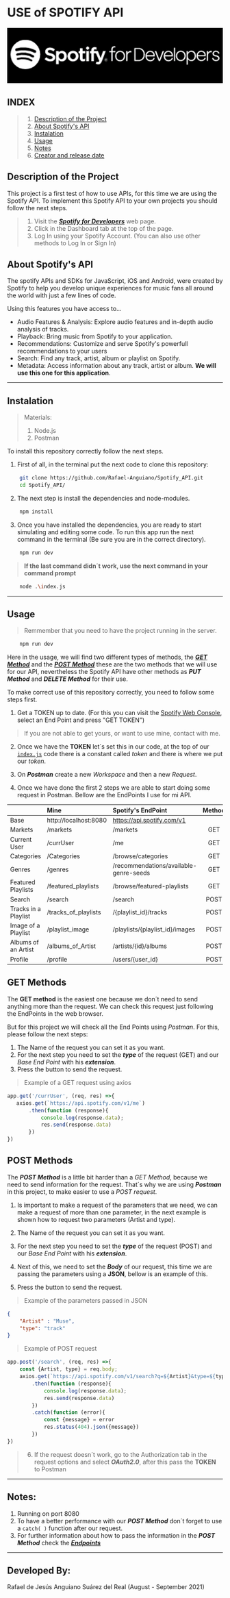 # USE of SPOTIFY API
![Image](./images/Spotify_Developers.png)

## INDEX
>  1. [Description of the Project](#Description-of-the-Project)
>  2. [About Spotify's API](#About-Spotify's-API)
>  3. [Instalation](#Instalation)
>  4. [Usage](#Usage)
>  5. [Notes](#Notes)
>  6. [Creator and release date](#Developed-By:)

## Description of the Project
This project is a first test of how to use APIs, for this time we are using the Spotify API. 
To implement this Spotify API to your own projects you should follow the next steps.

> 1. Visit the ***[Spotify for Developers](https://developer.spotify.com/)*** web page.
> 2. Click in the Dashboard tab at the top of the page.
> 3. Log In using your Spotify Account. (You can also use other methods to Log In or Sign In)

## About Spotify's API
The spotify APIs and SDKs for JavaScript, iOS and Android, were created by Spotify to help you develop unique experiences for music fans all around the world with just a few lines of code.

Using this features you have access to...
 - Audio Features & Analysis: Explore audio features and in-depth audio analysis of tracks.
 - Playback: Bring music from Spotify to your application.
 - Recommendations: Customize and serve Spotify's powerfull recommendations to your users
 - Search: Find any track, artist, album or playlist on Spotify.
 - Metadata: Access information about any track, artist or album. **We will use this one for this application**.

---

## Instalation
> Materials:
> 1. Node.js
> 2. Postman

To install this repository correctly follow the next steps.

1. First of all, in the terminal put the next code to clone this repository:

```bash
    git clone https://github.com/Rafael-Anguiano/Spotify_API.git
    cd Spotify_API/
```

2. The next step is install the dependencies and node-modules.

```sh
    npm install
```

3. Once you have installed the dependencies, you are ready to start simulating and editing some code. To run this app run the next command in the terminal (Be sure you are in the correct directory).

```sh
    npm run dev
```
> **If the last command didn´t work, use the next command in your command prompt**

```sh
    node .\index.js
```

---

## Usage

>Remmember that you need to have the project running in the server.
```sh
    npm run dev
```

Here in the usage, we will find two different types of methods, the ***[GET Method](#GET-Methods)*** and the ***[POST Method](#POST-Methods)*** these are the two methods that we will use for our API, nevertheless the Spotify API have other methods as ***PUT Method*** and ***DELETE Method*** for their use.

To make correct use of this repository correctly, you need to follow some steps first.
 1. Get a TOKEN up to date. (For this you can visit the [Spotify Web Console](https://developer.spotify.com/console/), select an End Point and press "GET TOKEN")
 >If you are not able to get yours, or want to use mine, contact with me.

 2. Once we have the **TOKEN** let´s set this in our code, at the top of our [`index.js`](./index.js) code there is a constant called *token* and there is where we put our *token*.

 3. On ***Postman*** create a new *Workspace* and then a new *Request*.

 4. Once we have done the first 2 steps we are able to start doing some request in Postman. Bellow are the EndPoints I use for mi API.
 
|         |     Mine    |  Spotify's EndPoint | Method |
| :---   |    :----   |         :---       |  :---: |
| Base    | http://localhost:8080      | https://api.spotify.com/v1   | |
| Markets               | /markets            | /markets           | GET |
| Current User          | /currUser           | /me                | GET |
| Categories            | /Categories         | /browse/categories | GET |
| Genres                | /genres             | /recommendations/available-genre-seeds| GET |
| Featured Playlists    | /featured_playlists | /browse/featured-playlists| GET |
| Search                | /search             | /search            | POST |
| Tracks in a Playlist  | /tracks_of_playlists| /{playlist_id}/tracks     | POST |
| Image of a Playlist   | /playlist_image     | /playlists/{playlist_id}/images     | POST |
| Albums of an Artist   | /albums_of_Artist   | /artists/{id}/albums | POST |
| Profile               | /profile            | /users/{user_id} | POST |


## GET Methods
The **GET method** is the easiest one because we don´t need to send anything more than the request. We can check this request just following the EndPoints in the web browser. 

But for this project we will check all the End Points using *Postman*. For this, please follow the next steps:

 1. The Name of the request you can set it as you want.
 2. For the next step you need to set the ***type*** of the request (GET) and our *Base End Point* with his ***extension***.
 3. Press the button to send the request.

> Example of a GET request using axios

 ```Javascript
 app.get('/currUser', (req, res) =>{
    axios.get(`https://api.spotify.com/v1/me`)
        .then(function (response){
            console.log(response.data);
            res.send(response.data)
        })
})
 ```

## POST Methods
The ***POST Method*** is a little bit harder than a *GET Method*, because we need to send information for the request. That´s why we are using ***Postman*** in this project, to make easier to use a *POST request*.

 1. Is important to make a request of the parameters that we need, we can make a request of more than one parameter, in the next example is shown how to request two parameters (Artist and type).

 2. The Name of the request you can set it as you want.
 3. For the next step you need to set the ***type*** of the request (POST) and our *Base End Point* with his ***extension***.
 4. Next of this, we need to set the ***Body*** of our request, this time we are passing the parameters using a **JSON**, bellow is an example of this.
 5. Press the button to send the request.

>Example of the parameters passed in JSON
```JSON
{
    "Artist" : "Muse",
    "type": "track"
}
```
>Example of POST request
```Javascript
app.post('/search', (req, res) =>{
    const {Artist, type} = req.body;
    axios.get(`https://api.spotify.com/v1/search?q=${Artist}&type=${type}`)
        .then(function (response){
            console.log(response.data);
            res.send(response.data)
        })
        .catch(function (error){
            const {message} = error
            res.status(404).json({message})
        })
})
```

> 6. If the request doesn´t work, go to the Authorization tab in the request options and select ***OAuth2.0***, after this pass the **TOKEN** to Postman

---

## Notes:
 1. Running on port 8080
 2. To have a better performance with our ***POST Method*** don´t forget to use a `catch( )` function after our request. 
 3. For further information about how to pass the information in the ***POST Method*** check the ***[Endpoints](https://developer.spotify.com/console)***

---

## Developed By:
 Rafael de Jesús Anguiano Suárez del Real (August - September 2021)
